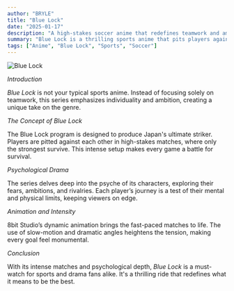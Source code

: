 ```yaml
---
author: "BRYLE"
title: "Blue Lock"
date: "2025-01-17"
description: "A high-stakes soccer anime that redefines teamwork and ambition."
summary: "Blue Lock is a thrilling sports anime that pits players against each other in a battle for greatness."
tags: ["Anime", "Blue Lock", "Sports", "Soccer"]
---
```


![Blue Lock](/images/blue-lock.jpg)

*Introduction*

*Blue Lock* is not your typical sports anime. Instead of focusing solely on teamwork, this series emphasizes individuality and ambition, creating a unique take on the genre.

*The Concept of Blue Lock*

The Blue Lock program is designed to produce Japan's ultimate striker. Players are pitted against each other in high-stakes matches, where only the strongest survive. This intense setup makes every game a battle for survival.

*Psychological Drama*

The series delves deep into the psyche of its characters, exploring their fears, ambitions, and rivalries. Each player’s journey is a test of their mental and physical limits, keeping viewers on edge.

*Animation and Intensity*

8bit Studio’s dynamic animation brings the fast-paced matches to life. The use of slow-motion and dramatic angles heightens the tension, making every goal feel monumental.

*Conclusion*

With its intense matches and psychological depth, *Blue Lock* is a must-watch for sports and drama fans alike. It's a thrilling ride that redefines what it means to be the best.
